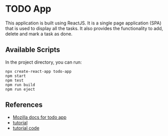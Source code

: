 # TODO App
This application is built using ReactJS. It is a single page application (SPA) that is used to display all the tasks. 
It also provides the functionality to add, delete and mark a task as done.

## Available Scripts

In the project directory, you can run:
```
npx create-react-app todo-app
npm start
npm test
npm run build
npm run eject
```

## References
* [Mozilla docs for todo app](https://developer.mozilla.org/en-US/docs/Learn/Tools_and_testing/Client-side_JavaScript_frameworks/React_todo_list_beginning)
* [tutorial](https://www.bezkoder.com/react-hooks-crud-axios-api/)
* [tutorial code](https://github.com/bezkoder/react-crud-web-api)